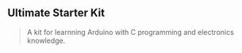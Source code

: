 ## Ultimate Starter Kit

> A kit for learnning Arduino with C programming and electronics knowledge.
